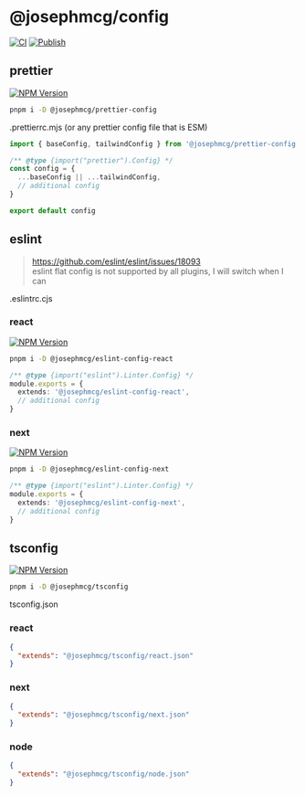 # @josephmcg/config

[![CI](https://github.com/josephmcg/config/actions/workflows/main.yml/badge.svg)](https://github.com/josephmcg/config/actions/workflows/main.yml)
[![Publish](https://github.com/josephmcg/config/actions/workflows/publish.yml/badge.svg)](https://github.com/josephmcg/config/actions/workflows/publish.yml)

## prettier

[![NPM Version](https://img.shields.io/npm/v/%40josephmcg%2Fprettier-config)](https://www.npmjs.com/package/@josephmcg/prettier-config)

```bash
pnpm i -D @josephmcg/prettier-config
```

.prettierrc.mjs (or any prettier config file that is ESM)

```ts
import { baseConfig, tailwindConfig } from '@josephmcg/prettier-config'

/** @type {import("prettier").Config} */
const config = {
  ...baseConfig || ...tailwindConfig,
  // additional config
}

export default config
```

## eslint

> https://github.com/eslint/eslint/issues/18093  
> eslint flat config is not supported by all plugins, I will switch when I can

.eslintrc.cjs

### react

[![NPM Version](https://img.shields.io/npm/v/%40josephmcg%2Feslint-config-react)](https://www.npmjs.com/package/@josephmcg/eslint-config-react)

```bash
pnpm i -D @josephmcg/eslint-config-react
```

```ts
/** @type {import("eslint").Linter.Config} */
module.exports = {
  extends: '@josephmcg/eslint-config-react',
  // additional config
}
```

### next

[![NPM Version](https://img.shields.io/npm/v/%40josephmcg%2Feslint-config-next)](https://www.npmjs.com/package/@josephmcg/eslint-config-next)

```bash
pnpm i -D @josephmcg/eslint-config-next
```

```ts
/** @type {import("eslint").Linter.Config} */
module.exports = {
  extends: '@josephmcg/eslint-config-next',
  // additional config
}
```

## tsconfig

[![NPM Version](https://img.shields.io/npm/v/%40josephmcg%2Ftsconfig)](https://www.npmjs.com/package/@josephmcg/tsconfig)

```bash
pnpm i -D @josephmcg/tsconfig
```

tsconfig.json

### react

```json
{
  "extends": "@josephmcg/tsconfig/react.json"
}
```

### next

```json
{
  "extends": "@josephmcg/tsconfig/next.json"
}
```

### node

```json
{
  "extends": "@josephmcg/tsconfig/node.json"
}
```
